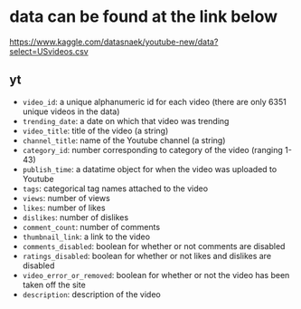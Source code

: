 # data can be found at the link below

https://www.kaggle.com/datasnaek/youtube-new/data?select=USvideos.csv

## yt

- `video_id`: a unique alphanumeric id for each video (there are only 6351 unique videos in the data)
- `trending_date`: a date on which that video was trending
- `video_title`: title of the video (a string)
- `channel_title`: name of the Youtube channel (a string)
- `category_id`: number corresponding to category of the video (ranging 1-43)
- `publish_time`: a datatime object for when the video was uploaded to Youtube
- `tags`: categorical tag names attached to the video
- `views`: number of views
- `likes`: number of likes
- `dislikes`: number of dislikes
- `comment_count`: number of comments
- `thumbnail_link`: a link to the video
- `comments_disabled`: boolean for whether or not comments are disabled
- `ratings_disabled`: boolean for whether or not likes and dislikes are disabled
- `video_error_or_removed`: boolean for whether or not the video has been taken off the site
- `description`: description of the video
